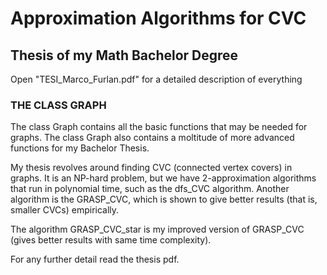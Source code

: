 # Approximation Algorithms for CVC

## Thesis of my Math Bachelor Degree

Open "TESI_Marco_Furlan.pdf" for a detailed description of everything

### THE CLASS GRAPH

The class Graph contains all the basic functions that may be needed for graphs. The class Graph also contains a moltitude of more advanced functions for my Bachelor Thesis.

My thesis revolves around finding CVC (connected vertex covers) in graphs. It is an NP-hard problem, but we have 2-approximation algorithms that run in polynomial time, such as the dfs_CVC algorithm. Another algorithm is the GRASP_CVC, which is shown to give better results (that is, smaller CVCs) empirically.

The algorithm GRASP_CVC_star is my improved version of GRASP_CVC (gives better results with same time complexity).

For any further detail read the thesis pdf.
